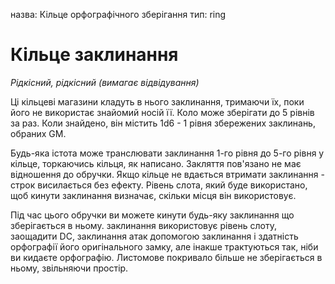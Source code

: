 назва: Кільце орфографічного зберігання тип: ring

# Кільце заклинання
_Рідкісний, рідкісний (вимагає відвідування)_

Ці кільцеві магазини кладуть в нього заклинання, тримаючи їх, поки його не використає знайомий носій її. Коло може зберігати до 5 рівнів за раз. Коли знайдено, він містить 1d6 - 1 рівня збережених заклинань, обраних GM.

Будь-яка істота може транслювати заклинання 1-го рівня до 5-го рівня у кільце, торкаючись кільця, як написано. Закляття пов'язано не має відношення до обручки. Якщо кільце не вдається втримати заклинання - строк висилається без ефекту. Рівень слота, який буде використано, щоб кинути заклинання визначає, скільки місця він використовує.

Під час цього обручки ви можете кинути будь-яку заклинання що зберігається в ньому. заклинання використовує рівень слоту, заощадити DC, заклинання атак допомогою заклинання і здатність орфографії його оригінального замку, але інакше трактуються так, ніби ви кидаєте орфографію. Листомове покривало більше не зберігається в ньому, звільняючи простір. 